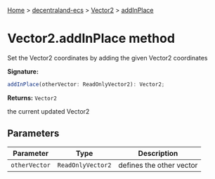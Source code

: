 [Home](./index) &gt; [decentraland-ecs](./decentraland-ecs.md) &gt; [Vector2](./decentraland-ecs.vector2.md) &gt; [addInPlace](./decentraland-ecs.vector2.addinplace.md)

# Vector2.addInPlace method

Set the Vector2 coordinates by adding the given Vector2 coordinates

**Signature:**
```javascript
addInPlace(otherVector: ReadOnlyVector2): Vector2;
```
**Returns:** `Vector2`

the current updated Vector2

## Parameters

|  Parameter | Type | Description |
|  --- | --- | --- |
|  `otherVector` | `ReadOnlyVector2` | defines the other vector |

